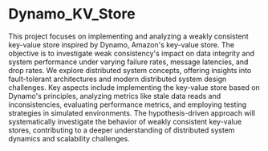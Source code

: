 # Dynamo_KV_Store
This project focuses on implementing and analyzing a weakly consistent key-value store inspired by Dynamo, Amazon's key-value store. The objective is to investigate weak consistency's impact on data integrity and system performance under varying failure rates, message latencies, and drop rates. We explore distributed system concepts, offering insights into fault-tolerant architectures and modern distributed system design challenges. Key aspects include implementing the key-value store based on Dynamo's principles, analyzing metrics like stale data reads and inconsistencies, evaluating performance metrics, and employing testing strategies in simulated environments. The hypothesis-driven approach will systematically investigate the behavior of weakly consistent key-value stores, contributing to a deeper understanding of distributed system dynamics and scalability challenges.
